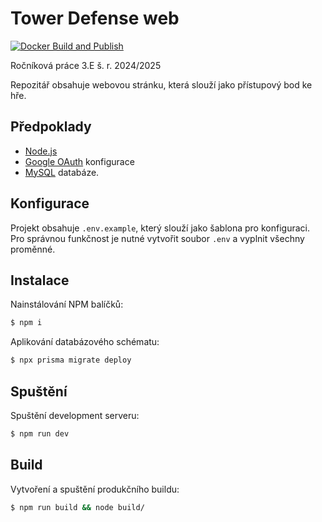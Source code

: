 # Tower Defense web 

[![Docker Build and Publish](https://github.com/victoriousoft/td-web/actions/workflows/docker-build-publish.yml/badge.svg)](https://github.com/victoriousoft/td-web/actions/workflows/docker-build-publish.yml)

Ročníková práce 3.E š. r. 2024/2025

Repozitář obsahuje webovou stránku, která slouží jako přístupový bod ke hře.

## Předpoklady

- [Node.js](https://nodejs.org/en/)
- [Google OAuth](https://developers.google.com/identity/protocols/oauth2) konfigurace
- [MySQL](https://www.mysql.com/) databáze.


## Konfigurace
Projekt obsahuje `.env.example`, který slouží jako šablona pro konfiguraci. Pro správnou funkčnost je nutné vytvořit soubor `.env` a vyplnit všechny proměnné.

## Instalace

Nainstálování NPM balíčků:
```bash
$ npm i
```

Aplikování databázového schématu:
```bash
$ npx prisma migrate deploy
```

## Spuštění

Spuštění development serveru:
```bash
$ npm run dev
```

## Build

Vytvoření a spuštění produkčního buildu:
```bash
$ npm run build && node build/
```

